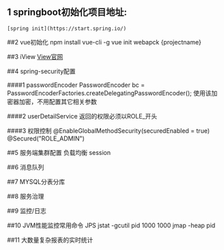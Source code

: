 ## 1 springboot初始化项目地址:
	[spring init](https://start.spring.io/)

##2 vue初始化
	npm install vue-cli -g
	vue init webapck {projectname}

##3 iView
	[View官网](https://www.iviewui.com/docs/guide/install)

##4 spring-security配置

####1 passwordEncoder
	PasswordEncoder bc = PasswordEncoderFactories.createDelegatingPasswordEncoder();
	使用该加密器加密，不用配置其它相关参数

####2 userDetailService
	返回的权限必须以ROLE_开头

####3 权限控制
	@EnableGlobalMethodSecurity(securedEnabled = true)
	@Secured("ROLE_ADMIN")

##5 服务端集群配置
	负载均衡
	session

##6 消息队列
	
##7 MYSQL分表分库

##8 服务治理

##9 监控/日志

##10 JVM性能监控常用命令
	JPS
	jstat -gcutil pid 1000 1000
	jmap -heap pid

##11 大数量复杂报表的实时统计
